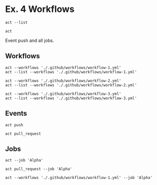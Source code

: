 # Ex. 4 Workflows

```shell
act --list
```

```shell
act
```

Event push and all jobs.

## Workflows

```shell
act --workflows './.github/workflows/workflow-1.yml'
act --list --workflows './.github/workflows/workflow-1.yml'
```

```shell
act --workflows './.github/workflows/workflow-2.yml'
act --list --workflows './.github/workflows/workflow-2.yml'
```

```shell
act --workflows './.github/workflows/workflow-3.yml'
act --list --workflows './.github/workflows/workflow-3.yml'
```

## Events

```shell
act push
```

```shell
act pull_request
```

## Jobs

```shell
act --job 'Alpha'
```

```shell
act pull_request --job 'Alpha'
```

```shell
act --workflows './.github/workflows/workflow-1.yml' --job 'Alpha'
```
